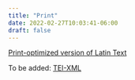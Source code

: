 ```yaml
---
title: "Print"
date: 2022-02-27T10:03:41-06:00
draft: false
---
```


[Print-optimized version of Latin Text](DePoetisChristianis.pdf)

To be added:
[TEI-XML]()
